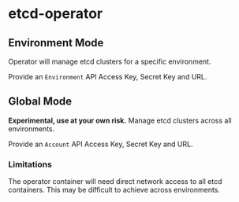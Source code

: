 etcd-operator
=============

## Environment Mode

Operator will manage etcd clusters for a specific environment.

Provide an `Environment` API Access Key, Secret Key and URL.

## Global Mode

**Experimental, use at your own risk.** Manage etcd clusters across all environments.

Provide an `Account` API Access Key, Secret Key and URL.

### Limitations
The operator container will need direct network access to all etcd containers. This may be difficult to achieve across environments.